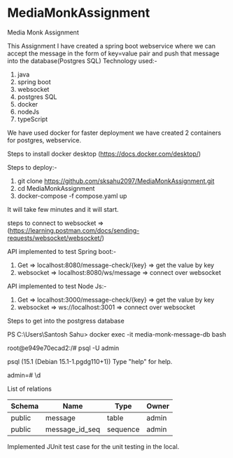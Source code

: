 # MediaMonkAssignment
Media Monk Assignment

This Assignment I have created a spring boot webservice where we can accept the message in the form of key=value pair and push that message into the database(Postgres SQL)
Technology used:-
  1. java
  2. spring boot
  3. websocket
  4. postgres SQL
  5. docker
  6. nodeJs
  7. typeScript
  
We have used docker for faster deployment we have created 2 containers for postgres, webservice.

Steps to install docker desktop (https://docs.docker.com/desktop/)

Steps to deploy:-
   1. git clone https://github.com/sksahu2097/MediaMonkAssignment.git
   2. cd MediaMonkAssignment
   3. docker-compose -f compose.yaml up

It will take few minutes and it will start.

steps to connect to websocket => (https://learning.postman.com/docs/sending-requests/websocket/websocket/)

API implemented to test Spring boot:-
 1. Get => localhost:8080/message-check/{key} =>  get the value by key
 2. websocket => localhost:8080/ws/message => connect over websocket
 
 
 API implemented to test Node Js:-
 1. Get => localhost:3000/message-check/{key} =>  get the value by key
 2. websocket => ws://localhost:3001 => connect over websocket
 
Steps to get into the postgress database

PS C:\Users\Santosh Sahu> docker exec -it media-monk-message-db bash

root@e949e70ecad2:/# psql -U admin

psql (15.1 (Debian 15.1-1.pgdg110+1))
Type "help" for help.

admin=# \d

List of relations

 Schema |      Name      |   Type   | Owner
--- | --- | --- | ---
public | message        | table    | admin
public | message_id_seq | sequence | admin


Implemented JUnit test case for the unit testing in the local.

